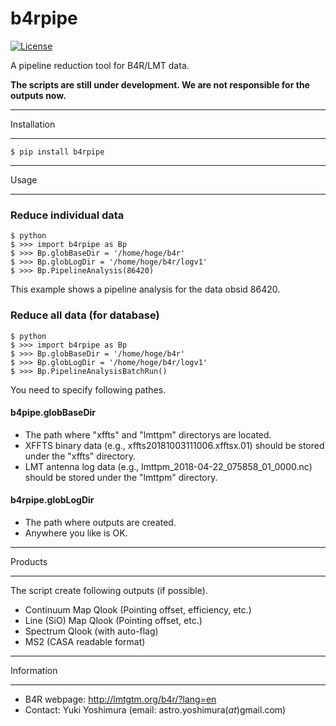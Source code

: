 # b4rpipe

[![License](https://img.shields.io/badge/license-MIT-blue.svg?label=License&style=flat-square)](LICENSE)

A pipeline reduction tool for B4R/LMT data.

**The scripts are still under development. We are not responsible for the outputs now.**

**************************************************************
Installation
**************************************************************

```terminal
$ pip install b4rpipe
```

**************************************************************
Usage
**************************************************************

### Reduce individual data

```terminal
$ python
$ >>> import b4rpipe as Bp
$ >>> Bp.globBaseDir = '/home/hoge/b4r'
$ >>> Bp.globLogDir = '/home/hoge/b4r/logv1'
$ >>> Bp.PipelineAnalysis(86420)
```

This example shows a pipeline analysis for the data obsid 86420.

### Reduce all data (for database)

```terminal
$ python
$ >>> import b4rpipe as Bp
$ >>> Bp.globBaseDir = '/home/hoge/b4r'
$ >>> Bp.globLogDir = '/home/hoge/b4r/logv1'
$ >>> Bp.PipelineAnalysisBatchRun()
```

You need to specify following pathes.
#### b4pipe.globBaseDir
* The path where "xffts" and "lmttpm" directorys are located.
* XFFTS binary data (e.g., xffts20181003111006.xfftsx.01) should be stored under the "xffts" directory.
* LMT antenna log data (e.g., lmttpm_2018-04-22_075858_01_0000.nc) should be stored under the "lmttpm" directory.

#### b4rpipe.globLogDir
* The path where outputs are created.
* Anywhere you like is OK.

**************************************************************
Products
**************************************************************
The script create following outputs (if possible).

* Continuum Map Qlook (Pointing offset, efficiency, etc.)
* Line (SiO) Map Qlook (Pointing offset, etc.)
* Spectrum Qlook (with auto-flag)
* MS2 (CASA readable format)

**************************************************************
Information
**************************************************************
* B4R webpage: http://lmtgtm.org/b4r/?lang=en
* Contact: Yuki Yoshimura
  (email: astro.yoshimura(_at_)gmail.com)
